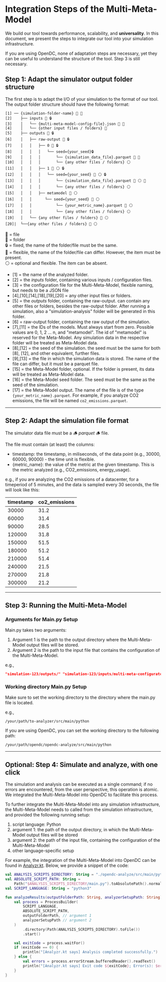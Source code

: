 # Integration Steps of the Multi-Meta-Model

We build our tool towards performance, scalability, and **universality**. In this document, we present the steps to
integrate our tool into your simulation infrastructure.

If you are using OpenDC, none of adaptation steps are necessary, yet they can be useful to understand the structure
of the tool. Step 3 is still necessary.

## Step 1: Adapt the simulator output folder structure

The first step is to adapt the I/O of your simulation to the format of our tool. The output folder structure should have
the
following format:

```
[1] ── {simulation-folder-name} 📁 🔧  
[2]    ├── inputs 📁 🔒  
[3]    │   └── {multi-meta-model-config-file}.json 📄 🔧  
[4]    │   └── {other input files / folders} 🔧  
[5]    ├── outputs 📁 🔒   
[6]    │   ├── raw-output 📁 🔒  
[7]    │   │   ├── 0 📁 🔒  
[8]    │   │   │   └── seed={your_seed}🔒  
[9]    │   │   │       └── {simulation_data_file}.parquet 📄 🔧  
[10]   │   │   │       └── {any other files / folders} ⚪  
[11]   │   │   ├── 1 📁 ⚪ 🔒
[12]   │   │   │   └── seed={your_seed} 📁 ⚪ 🔒
[13]   │   │   │       └── {simulation_data_file}.parquet 📄 ⚪ 🔧
[14]   │   │   │       └── {any other files / folders} ⚪󠁪  
[15]   │   │   ├── metamodel 📁 ⚪  
[16]   │   │      └── seed={your_seed} 📁 ⚪  
[17]   │   │           └── {your_metric_name}.parquet 📄 ⚪  
[18]   │   │           └── {any other files / folders} ⚪  
[19]   │   └── {any other files / folders} 📁 ⚪  
[20]|  └──{any other files / folders} 📁 ⚪  
```

📄 = file <br>
📁 = folder <br>
🔒 = fixed, the name of the folder/file must be the same.<br>
🔧 = flexible, the name of the folder/file can differ. However, the item must be present.<br>
⚪ = optional and flexible. The item can be absent. <br>

- [1] = the name of the analyzed folder.
- [2] = the _inputs_ folder, containing various inputs / configuration files.
- [3] = the configuration file for the Multi-Meta-Model, flexible naming, but needs to be a JSON file
- [4],[10],[14],[18],[19],[20] = any other input files or folders.
- [5] = the _outputs_ folder, containing the raw-output. can contain any other files or folders, besides the raw-output
  folder.
  After running a simulation, also a "simulation-analysis" folder will be generated in this folder.
- [6] = raw-output folder, containing the raw output of the simulation.
- [7],[11] = the IDs of the models. Must always start from zero. Possible values are 0, 1, 2 ... n, and "metamodel". The
  id
  of "metamodel" is reserved for the Meta-Model. Any simulation data in the respective folder will be treated as
  Meta-Model data.
- [8],[12] = the seed of the simulation. the seed must be the same for both [8], [12], and other equivalent, further
  files.
- [9],[13] = the file in which the simulation data is stored. The name of the file can differ, but it must be a parquet
  file.
- [15] = the Meta-Model folder, optional. If the folder is present, its data will be treated as Meta-Model data.
- [16] = the Meta-Model seed folder. The seed must be the same as the seed of the simulation.
- [17] = the Meta-Model output. The name of the file is of the type ```{your_metric_name}.parquet```. For example, if
  you analyze CO2 emissions, the file will be named ```co2_emissions.parquet```.

---

## Step 2: Adapt the simulation file format

The simulator data file must be a 🪵 _parquet_ 🪵 file.

The file must contain (at least) the columns:

- timestamp: the timestamp, in miliseconds, of the data point (e.g., 30000, 60000, 90000) - the time unit is flexible.
- {metric_name}: the value of the metric at the given timestamp. This is the metric analyzed (e.g., CO2_emissions,
  energy_usage).

e.g., if you are analyzing the CO2 emissions of a datacenter, for a timeperiod of 5 minutes, and the data is sampled
every 30 seconds, the file will look like this:

| timestamp | co2_emissions |
|-----------|---------------|
| 30000     | 31.2          |
| 60000     | 31.4          |
| 90000     | 28.5          |
| 120000    | 31.8          |
| 150000    | 51.5          |
| 180000    | 51.2          |
| 210000    | 51.4          |
| 240000    | 21.5          |
| 270000    | 21.8          |
| 300000    | 21.2          |

---

## Step 3: Running the Multi-Meta-Model

### Arguments for Main.py Setup

[//]: # ("experiments/experiment-2-window-performance-analysis/outputs/" ")

[//]: # (experiments/experiment-2-window-performance-analysis/inputs/analyzer.json")
Main.py takes two arguments:

1. Argument 1 is the path to the output directory where the Multi-Meta-Model output files will be stored.
2. Argument 2 is the path to the input file that contains the configuration of the Multi-Meta-Model.

e.g.,

```json
"simulation-123/outputs/" "simulation-123/inputs/multi-meta-configurator.json"
```

### Working directory Main.py Setup

Make sure to set the working directory to the directory where the main.py file is located.

e.g.,

```
/your/path/to-analyzer/src/main/python
```

If you are using OpenDC, you can set the working directory to the following path:

```
/your/path/opendc/opendc-analyze/src/main/python
```

---

## Optional: Step 4: Simulate and analyze, with one click

The simulation and analysis can be executed as a single command; if no errors are encountered, from the user
perspective,
this operation is atomic. We integrated the Multi-Meta-Model into OpenDC to facilitate this process.

To further integrate the Multi-Meta-Model into any simulation infrastructure, the Multi-Meta-Model needs to called from
the simulation infrastructure, and provided the following running setup:

1. script language: Python
2. argument 1: the path of the output directory, in which the Multi-Meta-Model output files will be stored
3. argument 2: the path of the input file, containing the configuration of the Multi-Meta-Model
4. other language-specific setup

For example, the integration of the Multi-Meta-Model into OpenDC can be found
in [Analyzr.kt](opendc-analyze/src/main/kotlin/Analyzr.kt).
Below, we provide a snippet of the code:

```kotlin
val ANALYSIS_SCRIPTS_DIRECTORY: String = "./opendc-analyze/src/main/python"
val ABSOLUTE_SCRIPT_PATH: String =
    Path("$ANALYSIS_SCRIPTS_DIRECTORY/main.py").toAbsolutePath().normalize().toString()
val SCRIPT_LANGUAGE: String = "python3"

fun analyzeResults(outputFolderPath: String, analyzerSetupPath: String) {
    val process = ProcessBuilder(
        SCRIPT_LANGUAGE,
        ABSOLUTE_SCRIPT_PATH,
        outputFolderPath, // argument 1
        analyzerSetupPath // argument 2
    )
        .directory(Path(ANALYSIS_SCRIPTS_DIRECTORY).toFile())
        .start()

    val exitCode = process.waitFor()
    if (exitCode == 0) {
        println("[Analyzr.kt says] Analysis completed successfully.")
    } else {
        val errors = process.errorStream.bufferedReader().readText()
        println("[Analyzr.kt says] Exit code ${exitCode}; Error(s): $errors")
    }
}
```
